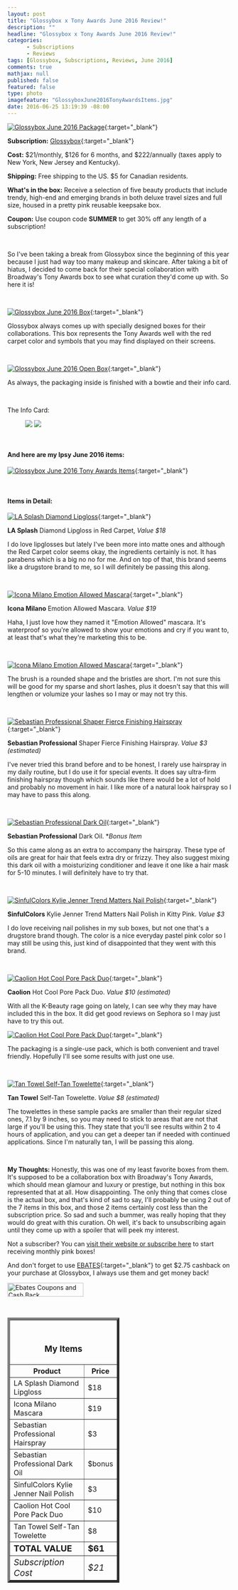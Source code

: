 ```yaml
---
layout: post
title: "Glossybox x Tony Awards June 2016 Review!"
description: ""
headline: "Glossybox x Tony Awards June 2016 Review!"
categories: 
      - Subscriptions
      - Reviews
tags: [Glossybox, Subscriptions, Reviews, June 2016]
comments: true
mathjax: null
published: false
featured: false
type: photo
imagefeature: "GlossyboxJune2016TonyAwardsItems.jpg"
date: 2016-06-25 13:19:39 -08:00
---
```


[![Glossybox June 2016 Package](http://whatsupmailbox.com/images/GlossyboxJune2016TonyAwardsPackage.jpg)](https://gbx.to/r/USCI=MTMzODY3){:target="_blank"}

**Subscription:** [Glossybox](https://gbx.to/r/USCI=MTMzODY3){:target="_blank"}

**Cost:** $21/monthly, $126 for 6 months, and $222/annually (taxes apply to New York, New Jersey and Kentucky).

**Shipping:** Free shipping to the US. $5 for Canadian residents.

**What's in the box:** Receive a selection of five beauty products that include trendy, high-end and emerging brands in both deluxe travel sizes and full size, housed in a pretty pink reusable keepsake box.

**Coupon:** Use coupon code **SUMMER** to get 30% off any length of a subscription!

<br>

So I've been taking a break from Glossybox since the beginning of this year because I just had way too many makeup and skincare. After taking a bit of hiatus, I decided to come back for their special collaboration with Broadway's Tony Awards box to see what curation they'd come up with. So here it is!

<br>

[![Glossybox June 2016 Box](http://whatsupmailbox.com/images/GlossyboxJune2016TonyAwardsBox.jpg)](https://gbx.to/r/USCI=MTMzODY3){:target="_blank"}

Glossybox always comes up with specially designed boxes for their collaborations. This box represents the Tony Awards well with the red carpet color and symbols that you may find displayed on their screens.

<br>

[![Glossybox June 2016 Open Box](http://whatsupmailbox.com/images/GlossyboxJune2016TonyAwardsOpenBox.jpg)](https://gbx.to/r/USCI=MTMzODY3){:target="_blank"}

As always, the packaging inside is finished with a bowtie and their info card. 

<br>

The Info Card:

<figure class="half">
      <img src='/images/GlossyboxJune2016TonyAwardsInfo.jpg'>
      <img src='/images/GlossyboxJune2016TonyAwardsInfo2.jpg'>
</figure>

<br>

<H4>And here are my Ipsy June 2016 items:</H4>

[![Glossybox June 2016 Tony Awards Items](http://whatsupmailbox.com/images/GlossyboxJune2016TonyAwardsItems.jpg)](https://gbx.to/r/USCI=MTMzODY3){:target="_blank"}

<br>

<H4>Items in Detail:</H4>

[![LA Splash Diamond Lipgloss](http://whatsupmailbox.com/images/GlossyboxJune2016TonyAwardsLASplashDiamondLipgloss.jpg)](https://gbx.to/r/USCI=MTMzODY3){:target="_blank"}

**LA Splash** Diamond Lipgloss in Red Carpet, *Value $18*

I do love lipglosses but lately I've been more into matte ones and although the Red Carpet color seems okay, the ingredients certainly is not. It has parabens which is a big no no for me. And on top of that, this brand seems like a drugstore brand to me, so I will definitely be passing this along.

<br>

[![Icona Milano Emotion Allowed Mascara](http://whatsupmailbox.com/images/GlossyboxJune2016TonyAwardsIconaMilanoEmotionAllowedMascara.jpg)](https://gbx.to/r/USCI=MTMzODY3){:target="_blank"}

**Icona Milano** Emotion Allowed Mascara. *Value $19*

Haha, I just love how they named it "Emotion Allowed" mascara. It's waterproof so you're allowed to show your emotions and cry if you want to, at least that's what they're marketing this to be.

<br>

[![Icona Milano Emotion Allowed Mascara](http://whatsupmailbox.com/images/GlossyboxJune2016TonyAwardsIconaMilanoEmotionAllowedMascara2.jpg)](https://gbx.to/r/USCI=MTMzODY3){:target="_blank"}

The brush is a rounded shape and the bristles are short. I'm not sure this will be good for my sparse and short lashes, plus it doesn't say that this will lengthen or volumize your lashes so I may or may not try this.

<br>

[![Sebastian Professional Shaper Fierce Finishing Hairspray](http://whatsupmailbox.com/images/GlossyboxJune2016TonyAwardsSebastianProfessionalShaperFierceHairspray.jpg)](https://gbx.to/r/USCI=MTMzODY3){:target="_blank"}

**Sebastian Professional** Shaper Fierce Finishing Hairspray. *Value $3 (estimated)*

I've never tried this brand before and to be honest, I rarely use hairspray in my daily routine, but I do use it for special events. It does say ultra-firm finishing hairspray though which sounds like there would be a lot of hold and probably no movement in hair. I like more of a natural look hairspray so I may have to pass this along.

<br>

[![Sebastian Professional Dark Oil](http://whatsupmailbox.com/images/GlossyboxJune2016TonyAwardsSebastianProfessionalDarkOil.jpg)](https://gbx.to/r/USCI=MTMzODY3){:target="_blank"}

**Sebastian Professional** Dark Oil. **Bonus Item*

So this came along as an extra to accompany the hairspray. These type of oils are great for hair that feels extra dry or frizzy. They also suggest mixing this dark oil with a moisturizing conditioner and leave it one like a hair mask for 5-10 minutes. I will definitely have to try that.

<br>

[![SinfulColors Kylie Jenner Trend Matters Nail Polish](http://whatsupmailbox.com/images/GlossyboxJune2016TonyAwardsSinfulColorsKylieJennerTrendMattersNailPolish.jpg)](https://gbx.to/r/USCI=MTMzODY3){:target="_blank"}

**SinfulColors** Kylie Jenner Trend Matters Nail Polish in Kitty Pink. *Value $3*

I do love receiving nail polishes in my sub boxes, but not one that's a drugstore brand though. The color is a nice everyday pastel pink color so I may still be using this, just kind of disappointed that they went with this brand.

<br>

[![Caolion Hot Cool Pore Pack Duo](http://whatsupmailbox.com/images/GlossyboxJune2016TonyAwardsCaolionHotCoolPorePackDuo.jpg)](https://gbx.to/r/USCI=MTMzODY3){:target="_blank"}

**Caolion** Hot Cool Pore Pack Duo. *Value $10 (estimated)*

With all the K-Beauty rage going on lately, I can see why they may have included this in the box. It did get good reviews on Sephora so I may just have to try this out.

[![Caolion Hot Cool Pore Pack Duo](http://whatsupmailbox.com/images/GlossyboxJune2016TonyAwardsCaolionHotCoolPorePackDuo2.jpg)](https://gbx.to/r/USCI=MTMzODY3){:target="_blank"}

The packaging is a single-use pack, which is both convenient and travel friendly. Hopefully I'll see some results with just one use.

<br>

[![Tan Towel Self-Tan Towelette](http://whatsupmailbox.com/images/GlossyboxJune2016TonyAwardsTanTowel.jpg)](https://gbx.to/r/USCI=MTMzODY3){:target="_blank"}

**Tan Towel** Self-Tan Towelette. *Value $8 (estimated)*

The towelettes in these sample packs are smaller than their regular sized ones, 7.1 by 9 inches, so you may need to stick to areas that are not that large if you'll be using this. They state that you'll see results within 2 to 4 hours of application, and you can get a deeper tan if needed with continued applications. Since I'm naturally tan, I will be passing this along.

<br>

<i class="icon-exclamation-sign"></i> **My Thoughts:** Honestly, this was one of my least favorite boxes from them. It's supposed to be a collaboration box with Broadway's Tony Awards, which should mean glamour and luxury or prestige, but nothing in this box represented that at all. How disappointing. The only thing that comes close is the actual box, and that's kind of sad to say, I'll probably be using 2 out of the 7 items in this box, and those 2 items certainly cost less than the subscription price. So sad and such a bummer, was really hoping that they would do great with this curation. Oh well, it's back to unsubscribing again until they come up with a spoiler that will peek my interest.

Not a subscriber? You can [visit their website or subscribe here](https://www.glossybox.com/referal?CI=MTMzODY3) to start receiving monthly pink boxes!</p>

And don't forget to use [EBATES](http://www.ebates.com/rf.do?referrerid=nFbj2DqrCN%2BpB5AWKzmAFQ%3D%3D&eeid=30337){:target="_blank"} to get $2.75 cashback on your purchase at Glossybox, I always use them and get money back!</p>

<a href='http://www.ebates.com/rf.do?referrerid=nFbj2DqrCN%2BpB5AWKzmAFQ%3D%3D&eeid=28585' target='_blank' rel='nofollow'><img src='http://www.ebates.com/referral/2012/global_files/images/ebates_logo.png' alt='Ebates Coupons and Cash Back' height='31' width='171' border='0'/></a>

<br>

<TABLE  BORDER="5" style="width:50%">
   <TR>
      <TH COLSPAN="2">
         <H3><BR><center>My Items</center></H3>
      </TH>
   </TR>
      <TH>Product</TH>
      <TH>Price</TH>
  <TR>
      <TD>LA Splash Diamond Lipgloss</TD>
      <TD>$18</TD>
   </TR>
   <TR>
      <TD>Icona Milano Mascara</TD>
      <TD>$19</TD>
   </TR>
  <TR>
      <TD>Sebastian Professional Hairspray</TD>
      <TD>$3</TD>
   </TR>
   <TR>
      <TD>Sebastian Professional Dark Oil</TD>
      <TD>$bonus</TD>
   </TR>
   <TR>
      <TD>SinfulColors Kylie Jenner Nail Polish</TD>
      <TD>$3</TD>
   </TR>
   <TR>
      <TD>Caolion Hot Cool Pore Pack Duo</TD>
      <TD>$10</TD>
   </TR>
   <TR>
      <TD>Tan Towel Self-Tan Towelette</TD>
      <TD>$8</TD>
   </TR>
   <TR>
      <TD><b><big>TOTAL VALUE</big></b></TD>
      <TD><b><big>$61</big></b></TD>
   </TR>
   <TR>
      <TD><i><big>Subscription Cost</big></i></TD>
      <TD><i><big>$21</big></i></TD>
   </TR>
</TABLE>